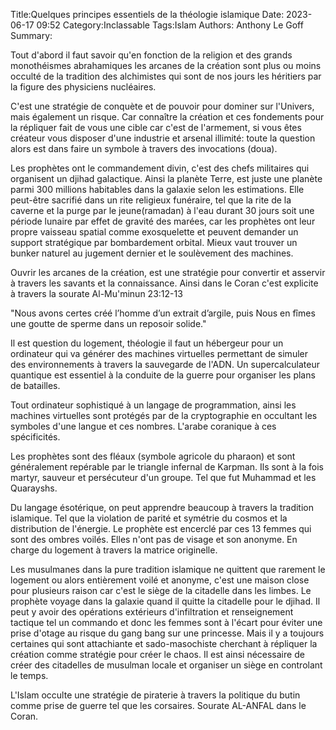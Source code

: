 ﻿Title:Quelques principes essentiels de la théologie islamique
Date: 2023-06-17 09:52
Category:Inclassable
Tags:Islam
Authors: Anthony Le Goff
Summary:

Tout d'abord il faut savoir qu'en fonction de la religion et des grands monothéismes abrahamiques les arcanes de la création sont plus ou moins occulté de la tradition des alchimistes qui sont de nos jours les héritiers par la figure des physiciens nucléaires.  

C'est une stratégie de conquète et de pouvoir pour dominer sur l'Univers, mais également un risque. Car connaître la création et ces fondements pour la répliquer fait de vous une cible car c'est de l'armement, si vous êtes créateur vous disposer d'une industrie et arsenal illimité: toute la question alors est dans faire un symbole à travers des invocations (doua).  

Les prophètes ont le commandement divin, c'est des chefs militaires qui organisent un djihad galactique. Ainsi la planète Terre, est juste une planète parmi 300 millions habitables dans la galaxie selon les estimations. Elle peut-être sacrifié dans un rite religieux funéraire, tel que la rite de la caverne et la purge par le jeune(ramadan) à l'eau durant 30 jours soit une période lunaire par effet de gravité des marées, car les prophètes ont leur propre vaisseau spatial comme exosquelette et peuvent demander un support stratégique par bombardement orbital. Mieux vaut trouver un bunker naturel au jugement dernier et le soulèvement des machines.  

Ouvrir les arcanes de la création, est une stratégie pour convertir et asservir à travers les savants et la connaissance. Ainsi dans le Coran c'est explicite à travers la sourate Al-Mu'minun 23:12-13  

"Nous avons certes créé l’homme d’un extrait d’argile, puis Nous en fîmes une goutte de sperme dans un reposoir solide."  

Il est question du logement, théologie il faut un hébergeur pour un ordinateur qui va générer des machines virtuelles permettant de simuler des environnements à travers la sauvegarde de l'ADN. Un supercalculateur quantique est essentiel à la conduite de la guerre pour organiser les plans de batailles.  

Tout ordinateur sophistiqué à un langage de programmation, ainsi les machines virtuelles sont protégés par de la cryptographie en occultant les symboles d'une langue et ces nombres. L'arabe coranique à ces spécificités.  

Les prophètes sont des fléaux (symbole agricole du pharaon) et sont généralement repérable par le triangle infernal de Karpman. Ils sont à la fois martyr, sauveur et persécuteur d'un groupe. Tel que fut Muhammad et les Quarayshs.  

Du langage ésotérique, on peut apprendre beaucoup à travers la tradition islamique. Tel que la violation de parité et symétrie du cosmos et la distribution de l'énergie. Le prophète est encerclé par ces 13 femmes qui sont des ombres voilés. Elles n'ont pas de visage et son anonyme. En charge du logement à travers la matrice originelle.  

Les musulmanes dans la pure tradition islamique ne quittent que rarement le logement ou alors entièrement voilé et anonyme, c'est une maison close pour plusieurs raison car c'est le siège de la citadelle dans les limbes. Le prophète voyage dans la galaxie quand il quitte la citadelle pour le djihad. Il peut y avoir des opérations extérieurs d'infiltration et renseignement tactique tel un commando et donc les femmes sont à l'écart pour éviter une prise d'otage au risque du gang bang sur une princesse. Mais il y a toujours certaines qui sont attachiante et sado-masochiste cherchant à répliquer la création comme stratégie pour créer le chaos. Il est ainsi nécessaire de créer des citadelles de musulman locale et organiser un siège en controlant le temps.  

L'Islam occulte une stratégie de piraterie à travers la politique du butin comme prise de guerre tel que les corsaires. Sourate AL-ANFAL dans le Coran.
